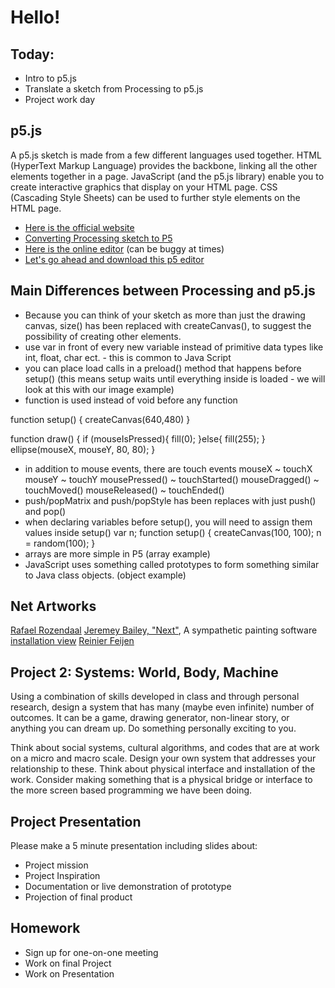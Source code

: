 # Hello!

## Today:
- Intro to p5.js
- Translate a sketch from Processing to p5.js
- Project work day 

## p5.js

A p5.js sketch is made from a few different languages used together. HTML (HyperText Markup Language) provides the backbone, linking all the other elements together in a page. JavaScript (and the p5.js library) enable you to create interactive graphics that display on your HTML page. CSS (Cascading Style Sheets) can be used to further style elements on the HTML page.
- [Here is the official website](https://p5js.org/)
- [Converting Processing sketch to P5](https://github.com/processing/p5.js/wiki/Processing-transition)
- [Here is the online editor](http://alpha.editor.p5js.org/) (can be buggy at times)
- [Let's go ahead and download this p5 editor](https://github.com/processing/p5.js-editor/releases)

## Main Differences between Processing and p5.js

- Because you can think of your sketch as more than just the drawing canvas, size() has been replaced with createCanvas(), to suggest the possibility of creating other elements.
- use var in front of every new variable instead of primitive data types like int, float, char ect. - this is common to Java Script
- you can place load calls in a preload() method that happens before setup() (this means setup waits until everything inside is loaded - we will look at this with our image example)
- function is used instead of void before any function

function setup() {
createCanvas(640,480)
}

function draw() {
  if (mouseIsPressed){
  	fill(0);
  }else{
  	fill(255);
  }
  ellipse(mouseX, mouseY, 80, 80);
}

- in addition to mouse events, there are touch events
  mouseX ~ touchX
  mouseY ~ touchY
  mousePressed() ~ touchStarted()
  mouseDragged() ~ touchMoved()
  mouseReleased() ~ touchEnded()
- push/popMatrix and push/popStyle has been replaces with just push() and pop()
- when declaring variables before setup(), you will need to assign them values inside setup()
var n;
function setup() {
  createCanvas(100, 100);
  n = random(100);
}
- arrays are more simple in P5 (array example)
- JavaScript uses something called prototypes to form something similar to Java class objects. (object example)

## Net Artworks

[Rafael Rozendaal](http://www.newrafael.com/websites)
[Jeremey Bailey, "Next"](http://jeremybaileynext.com/), A sympathetic painting software
[installation view](http://carrollfletcheronscreen.com/2016/05/12/jeremy-bailey-next/)
[Reinier Feijen](http://www.boxofchocolates.nl/)


## Project 2: Systems: World, Body, Machine

Using a combination of skills developed in class and through personal research, design a system that has many (maybe even infinite) number of outcomes. It can be a game, drawing generator, non-linear story, or anything you can dream up. Do something personally exciting to you.

Think about social systems, cultural algorithms, and codes that are at work on a micro and macro scale. Design your own system that addresses your relationship to these. Think about physical interface and installation of the work. Consider making something that is a physical bridge or interface to the more screen based programming we have been doing.

## Project Presentation

Please make a 5 minute presentation including slides about:
- Project mission
- Project Inspiration
- Documentation or live demonstration of prototype
- Projection of final product

## Homework

- Sign up for one-on-one meeting
- Work on final Project
- Work on Presentation
